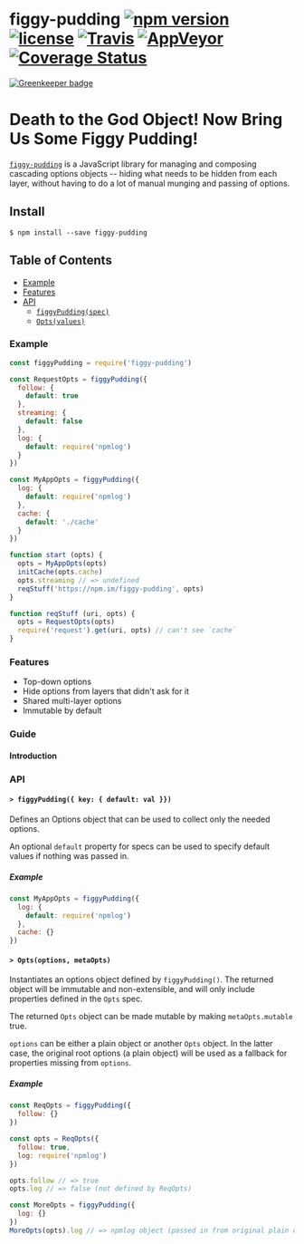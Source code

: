 # figgy-pudding [![npm version](https://img.shields.io/npm/v/figgy-pudding.svg)](https://npm.im/figgy-pudding) [![license](https://img.shields.io/npm/l/figgy-pudding.svg)](https://npm.im/figgy-pudding) [![Travis](https://img.shields.io/travis/zkat/figgy-pudding.svg)](https://travis-ci.org/zkat/figgy-pudding) [![AppVeyor](https://ci.appveyor.com/api/projects/status/github/zkat/figgy-pudding?svg=true)](https://ci.appveyor.com/project/zkat/figgy-pudding) [![Coverage Status](https://coveralls.io/repos/github/zkat/figgy-pudding/badge.svg?branch=latest)](https://coveralls.io/github/zkat/figgy-pudding?branch=latest)

[![Greenkeeper badge](https://badges.greenkeeper.io/zkat/figgy-pudding.svg)](https://greenkeeper.io/)

# Death to the God Object! Now Bring Us Some Figgy Pudding!

[`figgy-pudding`](https://github.com/zkat/figgy-pudding) is a JavaScript library for managing and composing cascading options objects -- hiding what needs to be hidden from each layer, without having to do a lot of manual munging and passing of options.

## Install

`$ npm install --save figgy-pudding`

## Table of Contents

* [Example](#example)
* [Features](#features)
* [API](#api)
  * [`figgyPudding(spec)`](#figgy-pudding)
  * [`Opts(values)`](#opts)

### Example

```javascript
const figgyPudding = require('figgy-pudding')

const RequestOpts = figgyPudding({
  follow: {
    default: true
  },
  streaming: {
    default: false
  },
  log: {
    default: require('npmlog')
  }
})

const MyAppOpts = figgyPudding({
  log: {
    default: require('npmlog')
  },
  cache: {
    default: './cache'
  }
})

function start (opts) {
  opts = MyAppOpts(opts)
  initCache(opts.cache)
  opts.streaming // => undefined
  reqStuff('https://npm.im/figgy-pudding', opts)
}

function reqStuff (uri, opts) {
  opts = RequestOpts(opts)
  require('request').get(uri, opts) // can't see `cache`
}
```

### Features

* Top-down options
* Hide options from layers that didn't ask for it
* Shared multi-layer options
* Immutable by default

### Guide

#### Introduction

### API

#### <a name="figgy-pudding"></a> `> figgyPudding({ key: { default: val }})`

Defines an Options object that can be used to collect only the needed options.

An optional `default` property for specs can be used to specify default values
if nothing was passed in.

##### Example

```javascript
const MyAppOpts = figgyPudding({
  log: {
    default: require('npmlog')
  },
  cache: {}
})
```

#### <a name="opts"></a> `> Opts(options, metaOpts)`

Instantiates an options object defined by `figgyPudding()`. The returned object
will be immutable and non-extensible, and will only include properties defined
in the `Opts` spec.

The returned `Opts` object can be made mutable by making `metaOpts.mutable` true.

`options` can be either a plain object or another `Opts` object. In the latter
case, the original root options (a plain object) will be used as a fallback
for properties missing from `options`.

##### Example

```javascript
const ReqOpts = figgyPudding({
  follow: {}
})

const opts = ReqOpts({
  follow: true,
  log: require('npmlog')
})

opts.follow // => true
opts.log // => false (not defined by ReqOpts)

const MoreOpts = figgyPudding({
  log: {}
})
MoreOpts(opts).log // => npmlog object (passed in from original plain obj)
```
